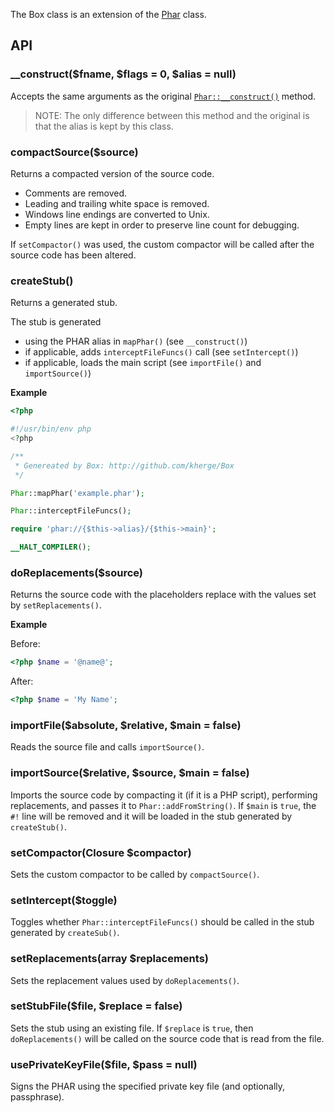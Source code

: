 The Box class is an extension of the [Phar](http://php.net/class.phar) class.

## API

### __construct($fname, $flags = 0, $alias = null)

Accepts the same arguments as the original [`Phar::__construct()`](http://php.net/phar.construct) method.

> NOTE: The only difference between this method and the original is that the alias is kept by this class.

### compactSource($source)

Returns a compacted version of the source code.

- Comments are removed.
- Leading and trailing white space is removed.
- Windows line endings are converted to Unix.
- Empty lines are kept in order to preserve line count for debugging.

If `setCompactor()` was used, the custom compactor will be called after the source code has been altered.

### createStub()

Returns a generated stub.

The stub is generated

- using the PHAR alias in `mapPhar()` (see `__construct()`)
- if applicable, adds `interceptFileFuncs()` call (see `setIntercept()`)
- if applicable, loads the main script (see `importFile()` and `importSource()`)

**Example**

```php
<?php

#!/usr/bin/env php
<?php

/**
 * Genereated by Box: http://github.com/kherge/Box
 */

Phar::mapPhar('example.phar');

Phar::interceptFileFuncs();

require 'phar://{$this->alias}/{$this->main}';

__HALT_COMPILER();
```

### doReplacements($source)

Returns the source code with the placeholders replace with the values set by `setReplacements()`.

**Example**

Before:

```php
<?php $name = '@name@';
```

After:

```php
<?php $name = 'My Name';
```

### importFile($absolute, $relative, $main = false)

Reads the source file and calls `importSource()`.

### importSource($relative, $source, $main = false)

Imports the source code by compacting it (if it is a PHP script), performing replacements, and passes it to `Phar::addFromString()`.  If `$main` is `true`, the `#!` line will be removed and it will be loaded in the stub generated by `createStub()`.

### setCompactor(Closure $compactor)

Sets the custom compactor to be called by `compactSource()`.

### setIntercept($toggle)

Toggles whether `Phar::interceptFileFuncs()` should be called in the stub generated by `createSub()`.

### setReplacements(array $replacements)

Sets the replacement values used by `doReplacements()`.

### setStubFile($file, $replace = false)

Sets the stub using an existing file.  If `$replace` is `true`, then `doReplacements()` will be called on the source code that is read from the file.

### usePrivateKeyFile($file, $pass = null)

Signs the PHAR using the specified private key file (and optionally, passphrase).